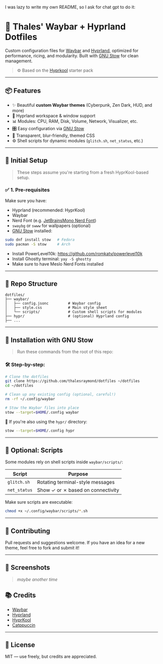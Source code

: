 I was lazy to write my own README, so I ask for chat gpt to do it:

# 🌌 Thales' Waybar + Hyprland Dotfiles

Custom configuration files for [Waybar](https://github.com/Alexays/Waybar) and [Hyprland](https://github.com/hyprwm/Hyprland), optimized for performance, ricing, and modularity. Built with [GNU Stow](https://www.gnu.org/software/stow/) for clean management.

> ⚙️ Based on the [Hyprkool](https://github.com/thrombe/hyprkool) starter pack

---

## 📦 Features

- ✨ Beautiful **custom Waybar themes** (Cyberpunk, Zen Dark, HUD, and more)
- 🧱 Hyprland workspace & window support
- 📊 Modules: CPU, RAM, Disk, Volume, Network, Visualizer, etc.
- 🎛️ Easy configuration via [GNU Stow](https://www.gnu.org/software/stow/)
- 🔮 Transparent, blur-friendly, themed CSS
- ⚙️ Shell scripts for dynamic modules (`glitch.sh`, `net_status`, etc.)

---

## 🚀 Initial Setup

> These steps assume you're starting from a fresh HyprKool-based setup.

### ✅ 1. Pre-requisites

Make sure you have:

- Hyprland (recommended: HyprKool)
- Waybar
- Nerd Font (e.g. [JetBrainsMono Nerd Font](https://www.nerdfonts.com/font-downloads))
- `swaybg` or `swww` for wallpapers (optional)
- [GNU Stow](https://www.gnu.org/software/stow/) installed:

```bash
sudo dnf install stow   # Fedora
sudo pacman -S stow     # Arch
```

- Install PowerLevel10k: https://github.com/romkatv/powerlevel10k
- Install Ghostty terminal: `yay -S ghostty`
- Make sure to have Meslo Nerd Fonts installed

---

## 📁 Repo Structure

```
dotfiles/
├── waybar/
│   ├── config.jsonc         # Waybar config
│   ├── style.css            # Main style sheet
│   └── scripts/             # Custom shell scripts for modules
├── hypr/                    # (optional) Hyprland config
├── ...
```

---

## 📂 Installation with GNU Stow

> Run these commands from the root of this repo:

### 🛠️ Step-by-step:

```bash
# Clone the dotfiles
git clone https://github.com/thalesraymond/dotfiles ~/dotfiles
cd ~/dotfiles

# Clean up any existing config (optional, careful!)
rm -rf ~/.config/waybar

# Stow the Waybar files into place
stow --target=$HOME/.config waybar
```

📌 If you're also using the `hypr/` directory:

```bash
stow --target=$HOME/.config hypr
```

---

## 🧪 Optional: Scripts

Some modules rely on shell scripts inside `waybar/scripts/`:

| Script       | Purpose                           |
| ------------ | --------------------------------- |
| `glitch.sh`  | Rotating terminal-style messages  |
| `net_status` | Show ✓ or ✗ based on connectivity |

Make sure scripts are executable:

```bash
chmod +x ~/.config/waybar/scripts/*.sh
```

---

## 💬 Contributing

Pull requests and suggestions welcome. If you have an idea for a new theme, feel free to fork and submit it!

---

## 📸 Screenshots

> _maybe another time_

## 📚 Credits

- [Waybar](https://github.com/Alexays/Waybar)
- [Hyprland](https://github.com/hyprwm/Hyprland)
- [HyprKool](https://github.com/hyprwm/HyprKool)
- [Catppuccin](https://github.com/catppuccin)

---

## 🧠 License

MIT — use freely, but credits are appreciated.
